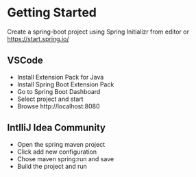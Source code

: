 # Getting Started

Create a spring-boot project using Spring Initializr from editor or https://start.spring.io/

## VSCode

- Install Extension Pack for Java
- Install Spring Boot Extension Pack
- Go to Spring Boot Dashboard
- Select project and start
- Browse http://localhost:8080

## IntlliJ Idea Community

- Open the spring maven project
- Click add new configuration
- Chose maven spring:run and save
- Build the project and run